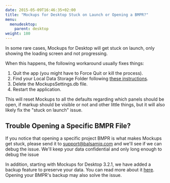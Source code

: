 ```yaml
---
date: 2015-05-09T16:46:35+02:00
title: "Mockups for Desktop Stuck on Launch or Opening a BMPR?"
menu:
  menudesktop:
    parent: desktop
weight: 180
---
```

In some rare cases, Mockups for Desktop will get stuck on launch, only showing the loading screen and not progressing.

When this happens, the following workaround usually fixes things:

1.  Quit the app (you might have to Force Quit or kill the process).
2.  Find your Local Data Storage Folder following [these instructions](http://support.balsamiq.com/customer/portal/articles/1033437).
3.  Delete the MockupsSettings.db file.
4.  Restart the application.

This will reset Mockups to all the defaults regarding which panels should be open, if markup should be visible or not and other little things, but it will also likely fix the "stuck on launch" issue.

## Trouble Opening a Specific BMPR File?

If you notice that opening a specific project BMPR is what makes Mockups get stuck, please send it to [support@balsamiq.com](mailto:support@balsamiq.com) and we'll see if we can debug the issue. We'll keep your data confidential and only long enough to debug the issue

In addition, starting with Mockups for Desktop 3.2.1, we have added a backup feature to preserve your data. You can read more about it [here](http://support.balsamiq.com/customer/portal/articles/2237421). Opening your BMPR's backup may also solve the issue.

